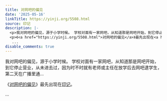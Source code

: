 ```yaml
---
title: 对网吧的偏见
date: '2025-05-16'
linkTitle: https://yinji.org/5508.html
source: 印记
description: |-
  <p>我对网吧的偏见，源于小学时候。 学校对面有一家网吧，从知道那是网吧开始，到它停止营业，从未进去过，因为时不时就有老师或主任在放学后去网吧逮学生，第二天在广播里通...</p>
  <p>《<a href="https://yinji.org/5508.html">对网吧的偏见</a>》最先出现在<a href="https://yinji.org">印记</a>。</p>
   ...
disable_comments: true
---
```

<p>我对网吧的偏见，源于小学时候。 学校对面有一家网吧，从知道那是网吧开始，到它停止营业，从未进去过，因为时不时就有老师或主任在放学后去网吧逮学生，第二天在广播里通...</p>
<p>《<a href="https://yinji.org/5508.html">对网吧的偏见</a>》最先出现在<a href="https://yinji.org">印记</a>。</p>
 ...